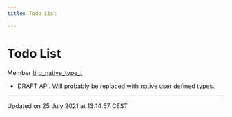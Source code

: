 ```yaml
---
title: Todo List

---
```


# Todo List






Member [tiro_native_type_t](/docs/api/files/objects_8h#typedef-tiro_native_type_t)

* DRAFT API. Will probably be replaced with native user defined types.

-------------------------------

Updated on 25 July 2021 at 13:14:57 CEST
